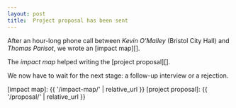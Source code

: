 ```yaml
---
layout: post
title:  Project proposal has been sent
---
```


After an hour-long phone call between _Kevin O'Malley_ (Bristol City Hall) and _Thomas Parisot_, we wrote an [impact map][].

The _impact map_ helped writing the [project proposal][].

We now have to wait for the next stage: a follow-up interview or a rejection.

[impact map]: {{ '/impact-map/' | relative_url }}
[project proposal]: {{ '/proposal/' | relative_url }}
